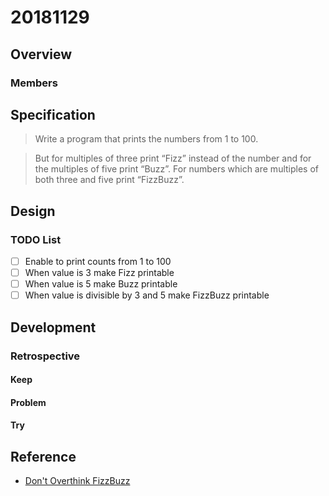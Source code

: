 # 20181129

## Overview

### Members

## Specification

> Write a program that prints the numbers from 1 to 100.

> But for multiples of three print “Fizz” instead of the number and for the multiples of five print “Buzz”. For numbers which are multiples of both three and five print “FizzBuzz”.

## Design

### TODO List

- [ ] Enable to print counts from 1 to 100
- [ ] When value is 3 make Fizz printable
- [ ] When value is 5 make Buzz printable
- [ ] When value is divisible by 3 and 5 make FizzBuzz printable

## Development

### Retrospective

#### Keep

#### Problem

#### Try

## Reference

- [Don't Overthink FizzBuzz](http://weblog.raganwald.com/2007/01/dont-overthink-fizzbuzz.html)
